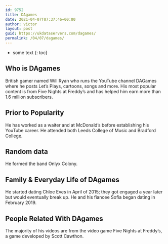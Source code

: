 ```yaml
---
id: 9752
title: DAgames
date: 2021-04-07T07:37:46+00:00
author: victor
layout: post
guid: https://ukdataservers.com/dagames/
permalink: /04/07/dagames/
---
```


* some text
{: toc}


## Who is DAgames



British gamer named Will Ryan who runs the YouTube channel DAGames where he posts Let&#8217;s Plays, cartoons, songs and more. His most popular content is from Five Nights at Freddy&#8217;s and has helped him earn more than 1.6 million subscribers.

                
                
                
## Prior to Popularity



He has worked as a waiter and at McDonald&#8217;s before establishing his YouTube career. He attended both Leeds College of Music and Bradford College.

                
                
                
## Random data



He formed the band Onlyx Colony.

                
                
                
## Family & Everyday Life of DAgames



He started dating Chloe Eves in April of 2015; they got engaged a year later but would eventually break up. He and his fiancee Sofia began dating in February 2019.

                
                
                
## People Related With DAgames



The majority of his videos are from the video game Five Nights at Freddy&#8217;s, a game developed by Scott Cawthon.

                
              
            
          
          
          